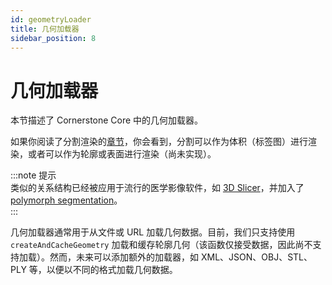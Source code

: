 ```yaml
---  
id: geometryLoader  
title: 几何加载器  
sidebar_position: 8
---  
```


# 几何加载器  

本节描述了 Cornerstone Core 中的几何加载器。  

如果你阅读了分割渲染的[章节](../cornerstone-tools/segmentation/index.md)，你会看到，分割可以作为体积（标签图）进行渲染，或者可以作为轮廓或表面进行渲染（尚未实现）。  

:::note 提示  
类似的关系结构已经被应用于流行的医学影像软件，如 [3D Slicer](https://www.slicer.org/)，并加入了 [polymorph segmentation](https://github.com/PerkLab/PolySeg)。  
:::  

几何加载器通常用于从文件或 URL 加载几何数据。目前，我们只支持使用 `createAndCacheGeometry` 加载和缓存轮廓几何（该函数仅接受数据，因此尚不支持加载）。然而，未来可以添加额外的加载器，如 XML、JSON、OBJ、STL、PLY 等，以便以不同的格式加载几何数据。